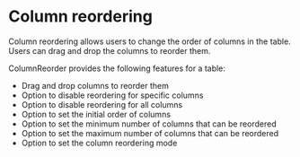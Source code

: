 # Column reordering

Column reordering allows users to change the order of columns in the table. Users can drag and drop the columns to reorder them.

ColumnReorder provides the following features for a table:

- Drag and drop columns to reorder them
- Option to disable reordering for specific columns
- Option to disable reordering for all columns
- Option to set the initial order of columns
- Option to set the minimum number of columns that can be reordered
- Option to set the maximum number of columns that can be reordered
- Option to set the column reordering mode
